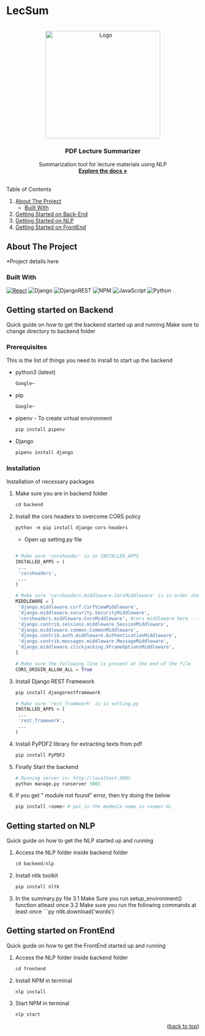# LecSum



<!-- Project Logo  -->
<br />
<div align="center">
  <a href="https://github.com/othneildrew/Best-README-Template">
    <img src="https://images.unsplash.com/photo-1651936716527-c92d541cf630?ixlib=rb-4.0.3&ixid=MnwxMjA3fDB8MHxzZWFyY2h8Nnx8cGRmfGVufDB8fDB8fA%3D%3D&auto=format&fit=crop&w=800&q=60" alt="Logo" width="300" height="280">
  </a>

  <h3 align="center">PDF Lecture Summarizer</h3>

  <p align="center">
    Summarization tool for lecture materials using NLP
    <br />
    <a href="https://github.com/othneildrew/Best-README-Template"><strong>Explore the docs »</strong></a>
    <br />
    <br />
  </p>
</div>


<!-- Table of contents -->
<summary>Table of Contents</summary>
  <ol>
    <li>
      <a href="#about-the-project">About The Project</a>
      <ul>
        <li><a href="#built-with">Built With</a></li>
      </ul>
    </li>
    <li>
      <a href="#getting-started-on-backend">Getting Started on Back-End</a>
      <li>
      <a href="#getting-started-on-nlp">Getting Started on NLP</a>
      <li>
      <a href="#getting-started-on-frontend">Getting Started on FrontEnd</a>
<!--       <ul>
        <li><a href="#prerequisites">Prerequisites</a></li>
        <li><a href="#installation">Installation</a></li>
      </ul> -->
    </li>
<!--     <li><a href="#usage">Usage</a></li>
    <li><a href="#roadmap">Roadmap</a></li>
    <li><a href="#contributing">Contributing</a></li>
    <li><a href="#license">License</a></li>
    <li><a href="#contact">Contact</a></li>
    <li><a href="#acknowledgments">Acknowledgments</a></li> -->
  </ol>
  

## About The Project
*Project details here  
  
  

### Built With

[![React][React.js]][React-url]
![Django](https://img.shields.io/badge/django-%23092E20.svg?style=for-the-badge&logo=django&logoColor=white)
![DjangoREST](https://img.shields.io/badge/DJANGO-REST-ff1709?style=for-the-badge&logo=django&logoColor=white&color=ff1709&labelColor=gray)
![NPM](https://img.shields.io/badge/NPM-%23000000.svg?style=for-the-badge&logo=npm&logoColor=white)
![JavaScript](https://img.shields.io/badge/javascript-%23323330.svg?style=for-the-badge&logo=javascript&logoColor=%23F7DF1E)
![Python](https://img.shields.io/badge/python-3670A0?style=for-the-badge&logo=python&logoColor=ffdd54)


## Getting started on Backend

Quick guide on how to get the backend started up and running
Make sure to change directory to backend folder

### Prerequisites

This is the list of things you need to install to start up the backend
* python3 (latest)
  ```sh
  Google~
  ```
* pip
   ```sh
  Google~
  ```
* pipenv - To create virtual environment
   ```sh
  pip install pipenv
  ```
* Django
   ```sh
  pipenv install django
  ```

### Installation

Installation of necessary packages

1. Make sure you are in backend folder
    ```py
    cd backend
    ```
3. Install the cors headers to overcome CORS policy
   ```py
   python -m pip install django-cors-headers
   ```
   * Open up setting.py file
   ```py
   
   # Make sure 'corsheader' is in INSTALLED_APPS
   INSTALLED_APPS = (
    ...
    'corsheaders',
    ...
   )
   
   # Make sure 'corsheaders.middleware.CorsMiddleware' is in order shown below
   MIDDLEWARE = [
    'django.middleware.csrf.CsrfViewMiddleware',
    'django.middleware.security.SecurityMiddleware',
    'corsheaders.middleware.CorsMiddleware', #cors middleware here ------------
    'django.contrib.sessions.middleware.SessionMiddleware',
    'django.middleware.common.CommonMiddleware',
    'django.contrib.auth.middleware.AuthenticationMiddleware',
    'django.contrib.messages.middleware.MessageMiddleware',
    'django.middleware.clickjacking.XFrameOptionsMiddleware',
   ]
   
   # Make sure the following line is present at the end of the file
   CORS_ORIGIN_ALLOW_ALL = True
   
   
   ```
3. Install Django REST Framework
   ```py
   pip install djangorestframework
   
   # Make sure 'rest_framework' is in setting.py
   INSTALLED_APPS = (
    ...
    'rest_framework',
    ...
   )
   
   ```
4. Install PyPDF2 library for extracting texts from pdf
   ```py
   pip install PyPDF2
   ```
6. Finally Start the backend
   ```py
   # Running server in: http://localhost:3001
   python manage.py runserver 3001
   ```
7. If you get "<some> module not found" error, then try doing the below
   ```py
   pip install <some> # put in the modeule name in <some> GL
   ```
## Getting started on NLP

Quick guide on how to get the NLP started up and running
1. Access the NLP folder inside backend folder
    ```py
    cd backend/nlp
    ```
2. Install nltk toolkit
    ```py
   pip install nltk
   ```
3. In the summary.py file 
          3.1 Make Sure you run setup_environment() function atleast once
          3.2 Make sure you run the following commands at least once
                      ```py 
                      nltk.download('words')
 
## Getting started on FrontEnd
Quick guide on how to get the FrontEnd started up and running
1. Access the NLP folder inside backend folder
    ```py
    cd frontend
    ```
2. Install NPM in terminal
    ```py
   nlp install
   ```
2. Start NPM in terminal
    ```py
   nlp start
   ```

<p align="right">(<a href="#readme-top">back to top</a>)</p>


<!-- MARKDOWN LINKS & IMAGES -->
<!-- https://www.markdownguide.org/basic-syntax/#reference-style-links -->
[contributors-shield]: https://img.shields.io/github/contributors/NishantNepal/LecSum.svg?style=for-the-badge
[contributors-url]: https://github.com/NishantNepal/LecSum/graphs/contributors
[forks-shield]: https://img.shields.io/github/forks/othneildrew/Best-README-Template.svg?style=for-the-badge
[forks-url]: https://github.com/othneildrew/Best-README-Template/network/members
[stars-shield]: https://img.shields.io/github/stars/othneildrew/Best-README-Template.svg?style=for-the-badge
[stars-url]: https://github.com/othneildrew/Best-README-Template/stargazers
[issues-shield]: https://img.shields.io/github/issues/othneildrew/Best-README-Template.svg?style=for-the-badge
[issues-url]: https://github.com/othneildrew/Best-README-Template/issues
[license-shield]: https://img.shields.io/github/license/othneildrew/Best-README-Template.svg?style=for-the-badge
[license-url]: https://github.com/othneildrew/Best-README-Template/blob/master/LICENSE.txt
[linkedin-shield]: https://img.shields.io/badge/-LinkedIn-black.svg?style=for-the-badge&logo=linkedin&colorB=555
[linkedin-url]: https://linkedin.com/in/othneildrew
[product-screenshot]: images/screenshot.png
[Next.js]: https://img.shields.io/badge/next.js-000000?style=for-the-badge&logo=nextdotjs&logoColor=white
[Next-url]: https://nextjs.org/
[React.js]: https://img.shields.io/badge/React-20232A?style=for-the-badge&logo=react&logoColor=61DAFB
[React-url]: https://reactjs.org/
[Django]: ![Django](https://img.shields.io/badge/django-%23092E20.svg?style=for-the-badge&logo=django&logoColor=white)
[Django-url]: https://docs.djangoproject.com/en/4.1/
[Vue.js]: https://img.shields.io/badge/Vue.js-35495E?style=for-the-badge&logo=vuedotjs&logoColor=4FC08D
[Vue-url]: https://vuejs.org/
[Angular.io]: https://img.shields.io/badge/Angular-DD0031?style=for-the-badge&logo=angular&logoColor=white
[Angular-url]: https://angular.io/
[Svelte.dev]: https://img.shields.io/badge/Svelte-4A4A55?style=for-the-badge&logo=svelte&logoColor=FF3E00
[Svelte-url]: https://svelte.dev/
[Laravel.com]: https://img.shields.io/badge/Laravel-FF2D20?style=for-the-badge&logo=laravel&logoColor=white
[Laravel-url]: https://laravel.com
[Bootstrap.com]: https://img.shields.io/badge/Bootstrap-563D7C?style=for-the-badge&logo=bootstrap&logoColor=white
[Bootstrap-url]: https://getbootstrap.com
[JQuery.com]: https://img.shields.io/badge/jQuery-0769AD?style=for-the-badge&logo=jquery&logoColor=white
[JQuery-url]: https://jquery.com 
